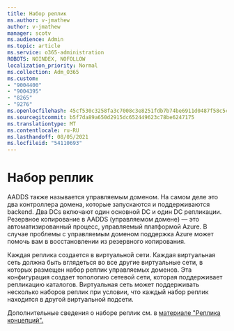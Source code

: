 ```yaml
---
title: Набор реплик
ms.author: v-jmathew
author: v-jmathew
manager: scotv
ms.audience: Admin
ms.topic: article
ms.service: o365-administration
ROBOTS: NOINDEX, NOFOLLOW
localization_priority: Normal
ms.collection: Adm_O365
ms.custom:
- "9004400"
- "9004395"
- "8265"
- "9276"
ms.openlocfilehash: 45cf530c3258fa3c7008c3e8251fdb7b74be6911d0487f58c5ce2530e25ca282
ms.sourcegitcommit: b5f7da89a650d2915dc652449623c78be6247175
ms.translationtype: MT
ms.contentlocale: ru-RU
ms.lasthandoff: 08/05/2021
ms.locfileid: "54110693"
---
```

# <a name="replica-set"></a>Набор реплик

AADDS также называется управляемым доменом. На самом деле это два контроллера домена, которые запускаются и поддерживаются backend. Два DCs включают один основной DC и один DC репликации. Резервное копирование в AADDS (управляемом домене) — это автоматизированный процесс, управляемый платформой Azure. В случае проблемы с управляемым доменом поддержка Azure может помочь вам в восстановлении из резервного копирования.

Каждая реплика создается в виртуальной сети. Каждая виртуальная сеть должна быть вглядеться во все другие виртуальные сети, в которых размещен набор реплик управляемых доменов. Эта конфигурация создает топологию сетевой сети, которая поддерживает репликацию каталогов. Виртуальная сеть может поддерживать несколько наборов реплик при условии, что каждый набор реплик находится в другой виртуальной подсети.

Дополнительные сведения о наборе реплик см. в [материале "Реплика концепций".](https://docs.microsoft.com/azure/active-directory-domain-services/concepts-replica-sets)
